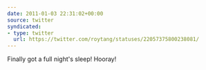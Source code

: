```yaml
---
date: 2011-01-03 22:31:02+00:00
source: twitter
syndicated:
- type: twitter
  url: https://twitter.com/roytang/statuses/22057375800238081/
---
```


Finally got a full night's sleep! Hooray!